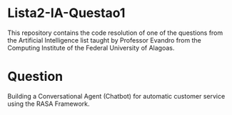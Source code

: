 # Lista2-IA-Questao1
This repository contains the code resolution of one of the questions from the Artificial Intelligence list taught by Professor Evandro from the Computing Institute of the Federal University of Alagoas.

# Question 
Building a Conversational Agent (Chatbot) for automatic customer service using the RASA Framework.
